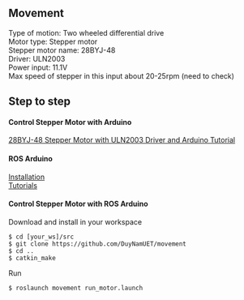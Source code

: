 ## Movement
Type of motion: Two wheeled differential drive <br>
Motor type: Stepper motor <br>
Stepper motor name: 28BYJ-48 <br>
Driver: ULN2003 <br>
Power input: 11.1V <br>
Max speed of stepper in this input about 20-25rpm (need to check) <br>

## Step to step
#### Control Stepper Motor with Arduino <br> 
[28BYJ-48 Stepper Motor with ULN2003 Driver and Arduino Tutorial](https://www.makerguides.com/28byj-48-stepper-motor-arduino-tutorial/)
#### ROS Arduino <br>
[Installation](http://wiki.ros.org/rosserial_arduino/Tutorials/Arduino%20IDE%20Setup) <br>
[Tutorials](http://wiki.ros.org/rosserial_arduino/Tutorials) <br>
#### Control Stepper Motor with ROS Arduino <br>
Download and install in your workspace<br>
```
$ cd [your_ws]/src
$ git clone https://github.com/DuyNamUET/movement
$ cd ..
$ catkin_make
```
Run
```
$ roslaunch movement run_motor.launch
```